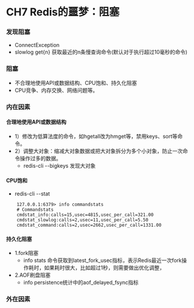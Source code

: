 # CH7 Redis的噩梦：阻塞

### 发现阻塞
  - ConnectException 
  - slowlog get{n}  获取最近的n条慢查询命令(默认对于执行超过10毫秒的命令)
  
###  阻塞

- 不合理地使用API或数据结构、CPU饱和、持久化阻塞
- CPU竞争、内存交换、网络问题等。

### 内在因素

#### 合理地使用API或数据结构

- 1）修改为低算法度的命令，如hgetall改为hmget等，禁用keys、sort等命令。
- 2）调整大对象：缩减大对象数据或把大对象拆分为多个小对象，防止一次命令操作过多的数据。
    - redis-cli --bigkeys 发现大对象 
    
#### CPU饱和 
- redis-cli --stat
````
    127.0.0.1:6379> info commandstats
    # Commandstats
    cmdstat_info:calls=15,usec=4815,usec_per_call=321.00
    cmdstat_slowlog:calls=2,usec=11,usec_per_call=5.50
    cmdstat_command:calls=2,usec=2662,usec_per_call=1331.00

````
#### 持久化阻塞
- 1.fork阻塞
    - info stats 命令获取到latest_fork_usec指标，表示Redis最近一次fork操作耗时，如果耗时很大，比如超过1秒，则需要做出优化调整，
- 2.AOF刷盘阻塞 
    - info persistence统计中的aof_delayed_fsync指标
    
    
### 外在因素 


